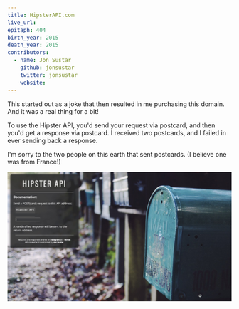 ```yaml
---
title: HipsterAPI.com
live_url: 
epitaph: 404
birth_year: 2015
death_year: 2015
contributors:
  - name: Jon Sustar
    github: jonsustar
    twitter: jonsustar
    website: 
---
```

This started out as a joke that then resulted in me purchasing this domain. And it was a real thing for a bit!

To use the Hipster API, you'd send your request via postcard, and then you'd get a response via postcard. I received two postcards, and I failed in ever sending back a response.

I'm sorry to the two people on this earth that sent postcards. (I believe one was from France!)

![HipsterAPI Screenshot](/images/hipsterapi_screenshot.jpg)
